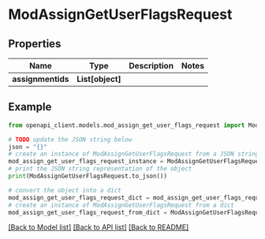# ModAssignGetUserFlagsRequest


## Properties

Name | Type | Description | Notes
------------ | ------------- | ------------- | -------------
**assignmentids** | **List[object]** |  | 

## Example

```python
from openapi_client.models.mod_assign_get_user_flags_request import ModAssignGetUserFlagsRequest

# TODO update the JSON string below
json = "{}"
# create an instance of ModAssignGetUserFlagsRequest from a JSON string
mod_assign_get_user_flags_request_instance = ModAssignGetUserFlagsRequest.from_json(json)
# print the JSON string representation of the object
print(ModAssignGetUserFlagsRequest.to_json())

# convert the object into a dict
mod_assign_get_user_flags_request_dict = mod_assign_get_user_flags_request_instance.to_dict()
# create an instance of ModAssignGetUserFlagsRequest from a dict
mod_assign_get_user_flags_request_from_dict = ModAssignGetUserFlagsRequest.from_dict(mod_assign_get_user_flags_request_dict)
```
[[Back to Model list]](../README.md#documentation-for-models) [[Back to API list]](../README.md#documentation-for-api-endpoints) [[Back to README]](../README.md)



